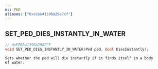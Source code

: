```yaml
---
ns: PED
aliases: ["0xeeb64139ba29a7cf"]
---
```

## SET_PED_DIES_INSTANTLY_IN_WATER

```c
// 0xEEB64139BA29A7CF
void SET_PED_DIES_INSTANTLY_IN_WATER(Ped ped, bool DiesInstantly);
```

```
Sets whether the ped will die instantly if it finds itself in a body of water.
```
